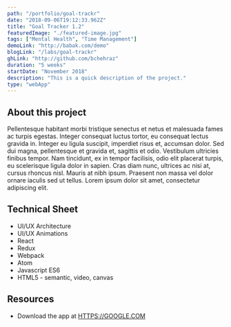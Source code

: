 ```yaml
---
path: "/portfolio/goal-trackr"
date: "2018-09-06T19:12:33.962Z"
title: "Goal Tracker 1.2"
featuredImage: "./featured-image.jpg"
tags: ["Mental Health", "Time Management"]
demoLink: "http://babak.com/demo"
blogLink: "/labs/goal-trackr"
ghLink: "http://github.com/bchehraz"
duration: "5 weeks"
startDate: "November 2018"
description: "This is a quick description of the project."
type: "webApp"
---
```

<section>
<h2>About this project</h2>
<p>
  Pellentesque habitant morbi tristique senectus et netus et malesuada
  fames ac turpis egestas.
   Integer consequat luctus tortor, eu consequat lectus gravida in.
   Integer eu ligula suscipit, imperdiet risus et, accumsan dolor.
   Sed dui magna, pellentesque et gravida et, sagittis et odio.
   Vestibulum ultricies finibus tempor. Nam tincidunt, ex in tempor
   facilisis, odio elit placerat turpis, eu scelerisque ligula dolor
   in sapien. Cras diam nunc, ultrices ac nisi at, cursus rhoncus nisl. Mauris
    at nibh ipsum. Praesent non massa vel dolor ornare iaculis sed ut
  tellus. Lorem ipsum dolor sit amet, consectetur adipiscing elit.
</p>
</section>
<section>
<h2>Technical Sheet</h2>
<ul>
  <li>UI/UX Architecture</li>
  <li>UI/UX Animations</li>
  <li>React</li>
  <li>Redux</li>
  <li>Webpack</li>
  <li>Atom</li>
  <li>Javascript ES6</li>
  <li>HTML5 - semantic, video, canvas</li>
</ul>
</section>
<section>
<h2>Resources</h2>
<ul>
  <li>
    Download the app at <a href="#/http://www.google.com">HTTPS://GOOGLE.COM</a>
  </li>
</ul>
</section>
